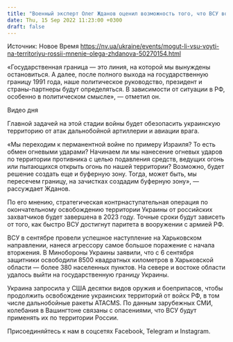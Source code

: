 ```yaml
---
title: "Военный эксперт Олег Жданов оценил возможность того, что ВСУ во время наступления пересекут российскую границу"
date: Thu, 15 Sep 2022 11:23:00 +0300
draft: false
---
```

Источник: Новое Время https://nv.ua/ukraine/events/mogut-li-vsu-voyti-na-territoriyu-rossii-mnenie-olega-zhdanova-50270154.html


«Государственная граница — это линия, на которой мы вынуждены остановиться. А далее, после полного выхода на государственную границу 1991 года, наше политическое руководство, президент и страны-партнеры будут определяться. В зависимости от ситуации в РФ, особенно в политическом смысле», — отметил он.

 Видео дня   

Главной задачей на этой стадии войны будет обезопасить украинскую территорию от атак дальнобойной артиллерии и авиации врага.

«Мы переходим к перманентной войне по примеру Израиля? То есть обмен огневыми ударами? Начинаем ли мы нанесение огневых ударов по территории противника с целью подавления средств, ведущих огонь или пытающихся открыть огонь по нашей территории? Возможно, будет решение создать еще и буферную зону. Тогда, может быть, мы пересечем границу, на зачистках создадим буферную зону», — рассуждает Жданов.

По его мнению, стратегическая контрнаступательная операция по окончательному освобождению территории Украины от российских захватчиков будет завершена в 2023 году. Точные сроки будут зависеть от того, как быстро ВСУ достигнут паритета в вооружении с армией РФ.

ВСУ в сентябре провели успешное наступление на Харьковском направлении, нанеся агрессору самое большое поражение с начала вторжения. В Минобороны Украины заявили, что с 6 сентября защитники освободили 8500 квадратных километров в Харьковской области — более 380 населенных пунктов. На севере и востоке области удалось выйти на государственную границу Украины.

Украина запросила у США десятки видов оружия и боеприпасов, чтобы продолжить освобождение украинских территорий от войск РФ, в том числе дальнобойные ракеты ATACMS. По данным зарубежных СМИ, колебания в Вашингтоне связаны с опасениями, что ВСУ будут применять их по территории России.

Присоединяйтесь к нам в соцсетях Facebook, Telegram и Instagram.
